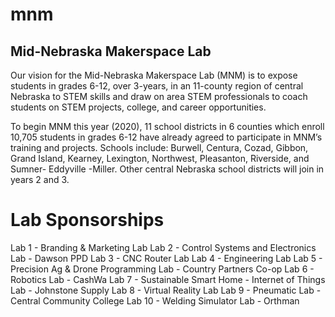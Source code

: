 # mnm
Mid-Nebraska Makerspace Lab
---------------------------

Our vision for the Mid-Nebraska Makerspace Lab (MNM) is to expose students in grades 6-12, over 3-years, in an 11-county region of central Nebraska to STEM skills and draw on area STEM professionals to coach students on STEM projects, college, and career opportunities. 

To begin MNM this year (2020), 11 school districts in 6 counties which enroll 10,705 students in grades 6-12 have already agreed to participate in MNM’s training and projects.  Schools include: Burwell, Centura, Cozad, Gibbon, Grand Island, Kearney, Lexington, Northwest, Pleasanton, Riverside, and Sumner- Eddyville -Miller.  Other central Nebraska school districts will join in years 2 and 3.

Lab Sponsorships
================
Lab 1 - Branding & Marketing Lab
Lab 2 - Control Systems and Electronics Lab - Dawson PPD
Lab 3 - CNC Router Lab
Lab 4 - Engineering Lab
Lab 5 - Precision Ag & Drone Programming Lab - Country Partners Co-op
Lab 6 - Robotics Lab - CashWa
Lab 7 - Sustainable Smart Home - Internet of Things Lab - Johnstone Supply
Lab 8 - Virtual Reality Lab
Lab 9 - Pneumatic Lab - Central Community College
Lab 10 - Welding Simulator Lab - Orthman

